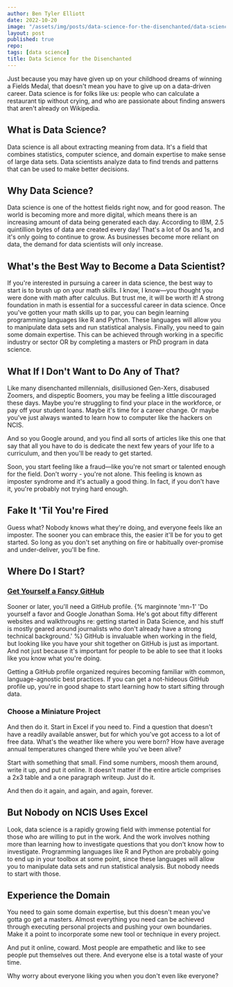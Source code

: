 ```yaml
---
author: Ben Tyler Elliott
date: 2022-10-20
image: "/assets/img/posts/data-science-for-the-disenchanted/data-science-for-the-disenchanted.jpeg"
layout: post
published: true
repo:
tags: [data science]
title: Data Science for the Disenchanted
---
```


Just because you may have given up on your childhood dreams of winning a Fields Medal, that doesn't mean you have to give up on a data-driven career. Data science is for folks like us: people who can calculate a restaurant tip without crying, and who are passionate about finding answers that aren't already on Wikipedia.

<!--more-->

## What is Data Science?

Data science is all about extracting meaning from data. It's a field that combines statistics, computer science, and domain expertise to make sense of large data sets. Data scientists analyze data to find trends and patterns that can be used to make better decisions.

## Why Data Science?

Data science is one of the hottest fields right now, and for good reason. The world is becoming more and more digital, which means there is an increasing amount of data being generated each day. According to IBM, 2.5 quintillion bytes of data are created every day! That's a lot of 0s and 1s, and it's only going to continue to grow. As businesses become more reliant on data, the demand for data scientists will only increase.

## What's the Best Way to Become a Data Scientist?

If you're interested in pursuing a career in data science, the best way to start is to brush up on your math skills. I know, I know—you thought you were done with math after calculus. But trust me, it will be worth it! A strong foundation in math is essential for a successful career in data science. Once you've gotten your math skills up to par, you can begin learning programming languages like R and Python. These languages will allow you to manipulate data sets and run statistical analysis. Finally, you need to gain some domain expertise. This can be achieved through working in a specific industry or sector OR by completing a masters or PhD program in data science.

## What If I Don't Want to Do Any of That?

Like many disenchanted millennials, disillusioned Gen-Xers, disabused Zoomers, and dispeptic Boomers, you may be feeling a little discouraged these days. Maybe you're struggling to find your place in the workforce, or pay off your student loans. Maybe it's time for a career change. Or maybe you've just always wanted to learn how to computer like the hackers on NCIS.

And so you Google around, and you find all sorts of articles like this one that say that all you have to do is dedicate the next few years of your life to a curriculum, and then you'll be ready to get started.

Soon, you start feeling like a fraud—like you're not smart or talented enough for the field. Don't worry - you're not alone. This feeling is known as imposter syndrome and it's actually a good thing. In fact, if you don't have it, you're probably not trying hard enough.

## Fake It 'Til You're Fired

Guess what? Nobody knows what they're doing, and everyone feels like an imposter. The sooner you can embrace this, the easier it'll be for you to get started. So long as you don't set anything on fire or habitually over-promise and under-deliver, you'll be fine.

## Where Do I Start?

### [Get Yourself a Fancy GitHub](https://jonathansoma.com/fancy-github/)

Sooner or later, you'll need a GitHub profile. {% marginnote 'mn-1' 'Do yourself a favor and Google Jonathan Soma. He's got about fifty different websites and walkthroughs re: getting started in Data Science, and his stuff is mostly geared around journalists who don't already have a strong technical background.' %} GitHub is invaluable when working in the field, but looking like you have your shit together on GitHub is just as important. And not just because it's important for people to be able to see that it looks like you know what you're doing.

Getting a GitHub profile organized requires becoming familiar with common, language-agnostic best practices. If you can get a not-hideous GitHub profile up, you're in good shape to start learning how to start sifting through data.

### Choose a Miniature Project

And then do it. Start in Excel if you need to. Find a question that doesn't have a readily available answer, but for which you've got access to a lot of free data. What's the weather like where you were born? How have average annual temperatures changed there while you've been alive?

Start with something that small. Find some numbers, moosh them around, write it up, and put it online. It doesn't matter if the entire article comprises a 2x3 table and a one paragraph writeup. Just do it.

And then do it again, and again, and again, forever.

## But Nobody on NCIS Uses Excel

Look, data science is a rapidly growing field with immense potential for those who are willing to put in the work. And the work involves nothing more than learning how to investigate questions that you don't know how to investigate. Programming languages like R and Python are probably going to end up in your toolbox at some point, since these languages will allow you to manipulate data sets and run statistical analysis. But nobody needs to start with those.

## Experience the Domain

You need to gain some domain expertise, but this doesn't mean you've gotta go get a masters. Almost everything you need can be achieved through executing personal projects and pushing your own boundaries. Make it a point to incorporate some new tool or technique in every project.

And put it online, coward. Most people are empathetic and like to see people put themselves out there. And everyone else is a total waste of your time.

Why worry about everyone liking you when you don't even like everyone?
